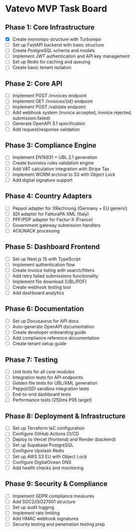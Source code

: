 # Vatevo MVP Task Board

## Phase 1: Core Infrastructure
- [x] Create monorepo structure with Turborepo
- [ ] Set up FastAPI backend with basic structure
- [ ] Create PostgreSQL schema and models
- [ ] Implement JWT authentication and API key management
- [ ] Set up Redis for caching and queuing
- [ ] Create basic tenant isolation

## Phase 2: Core API
- [ ] Implement POST /invoices endpoint
- [ ] Implement GET /invoices/{id} endpoint  
- [ ] Implement POST /validate endpoint
- [ ] Add webhook system (invoice.accepted, invoice.rejected, submission.failed)
- [ ] Generate OpenAPI 3.1 specification
- [ ] Add request/response validation

## Phase 3: Compliance Engine
- [ ] Implement EN16931 + UBL 2.1 generation
- [ ] Create business rules validation engine
- [ ] Add VAT calculation integration with Stripe Tax
- [ ] Implement WORM archival to S3 with Object Lock
- [ ] Add digital signature support

## Phase 4: Country Adapters
- [ ] Peppol adapter for XRechnung (Germany + EU generic)
- [ ] SDI adapter for FatturaPA XML (Italy)
- [ ] PPF/PDP adapter for Factur-X (France)
- [ ] Government gateway submission handlers
- [ ] ACK/NACK processing

## Phase 5: Dashboard Frontend
- [ ] Set up Next.js 15 with TypeScript
- [ ] Implement authentication flow
- [ ] Create invoice listing with search/filters
- [ ] Add retry failed submissions functionality
- [ ] Implement file download (UBL/PDF)
- [ ] Create webhook testing tool
- [ ] Add dashboard analytics

## Phase 6: Documentation
- [ ] Set up Docusaurus for API docs
- [ ] Auto-generate OpenAPI documentation
- [ ] Create developer onboarding guide
- [ ] Add compliance reference documentation
- [ ] Create tenant setup guide

## Phase 7: Testing
- [ ] Unit tests for all core modules
- [ ] Integration tests for API endpoints
- [ ] Golden file tests for UBL/XML generation
- [ ] Peppol/SDI sandbox integration tests
- [ ] End-to-end dashboard tests
- [ ] Performance tests (250ms P95 target)

## Phase 8: Deployment & Infrastructure
- [ ] Set up Terraform IaC configuration
- [ ] Configure GitHub Actions CI/CD
- [ ] Deploy to Vercel (frontend) and Render (backend)
- [ ] Set up Supabase PostgreSQL
- [ ] Configure Upstash Redis
- [ ] Set up AWS S3 EU with Object Lock
- [ ] Configure DigitalOcean DNS
- [ ] Add health checks and monitoring

## Phase 9: Security & Compliance
- [ ] Implement GDPR compliance measures
- [ ] Add SOC2/ISO27001 structure
- [ ] Set up audit logging
- [ ] Implement rate limiting
- [ ] Add HMAC webhook signatures
- [ ] Security testing and penetration testing prep
